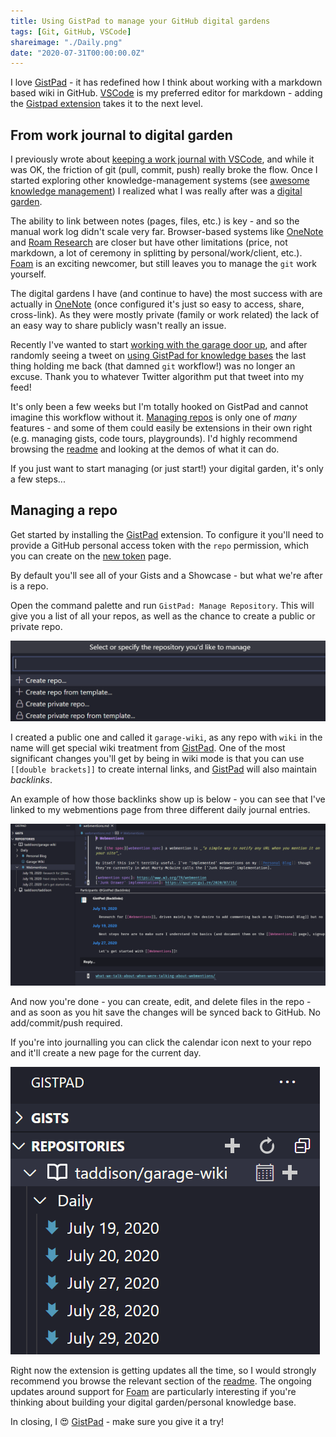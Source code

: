```yaml
---
title: Using GistPad to manage your GitHub digital gardens
tags: [Git, GitHub, VSCode]
shareimage: "./Daily.png"
date: "2020-07-31T00:00:00.0Z"
---
```


I love [GistPad] - it has redefined how I think about working with a markdown based wiki in GitHub. [VSCode] is my preferred editor for markdown - adding the [Gistpad extension][gistpad] takes it to the next level.

## From work journal to digital garden

I previously wrote about [keeping a work journal with VSCode], and while it was OK, the friction of git (pull, commit, push) really broke the flow. Once I started exploring other knowledge-management systems (see [awesome knowledge management]) I realized what I was really after was a [digital garden].

The ability to link between notes (pages, files, etc.) is key - and so the manual work log didn't scale very far. Browser-based systems like [OneNote] and [Roam Research] are closer but have other limitations (price, not markdown, a lot of ceremony in splitting by personal/work/client, etc.). [Foam] is an exciting newcomer, but still leaves you to manage the `git` work yourself.

The digital gardens I have (and continue to have) the most success with are actually in [OneNote] (once configured it's just so easy to access, share, cross-link). As they were mostly private (family or work related) the lack of an easy way to share publicly wasn't really an issue.

Recently I've wanted to start [working with the garage door up], and after randomly seeing a tweet on [using GistPad for knowledge bases] the last thing holding me back (that damned `git` workflow!) was no longer an excuse. Thank you to whatever Twitter algorithm put that tweet into my feed!

It's only been a few weeks but I'm totally hooked on GistPad and cannot imagine this workflow without it. [Managing repos] is only one of _many_ features - and some of them could easily be extensions in their own right (e.g. managing gists, code tours, playgrounds). I'd highly recommend browsing the [readme][gistpad readme] and looking at the demos of what it can do.

If you just want to start managing (or just start!) your digital garden, it's only a few steps...

## Managing a repo

Get started by installing the [GistPad] extension. To configure it you'll need to provide a GitHub personal access token with the `repo` permission, which you can create on the [new token] page.

By default you'll see all of your Gists and a Showcase - but what we're after is a repo.

Open the command palette and run `GistPad: Manage Repository`. This will give you a list of all your repos, as well as the chance to create a public or private repo.

![Create a repo](./CreateRepo.png)

I created a public one and called it `garage-wiki`, as any repo with `wiki` in the name will get special wiki treatment from [GistPad]. One of the most significant changes you'll get by being in wiki mode is that you can use `[[double brackets]]` to create internal links, and [GistPad] will also maintain _backlinks_.

An example of how those backlinks show up is below - you can see that I've linked to my webmentions page from three different daily journal entries.

![Example of backlinks](./Backlinks.png)

And now you're done - you can create, edit, and delete files in the repo - and as soon as you hit save the changes will be synced back to GitHub. No add/commit/push required.

If you're into journalling you can click the calendar icon next to your repo and it'll create a new page for the current day.

![Daily journal button](./Daily.png)

Right now the extension is getting updates all the time, so I would strongly recommend you browse the relevant section of the [readme][gistpad readme]. The ongoing updates around support for [Foam] are particularly interesting if you're thinking about building your digital garden/personal knowledge base.

In closing, I 😍 [GistPad] - make sure you give it a try!

[gistpad]: https://marketplace.visualstudio.com/items?itemName=vsls-contrib.gistfs
[gistpad readme]: https://github.com/vsls-contrib/gistpad#readme
[vscode]: https://code.visualstudio.com/
[keeping a work journal with vscode]: /blog/2018/02/keeping-a-work-journal-with-vs-code/
[awesome knowledge management]: https://github.com/brettkromkamp/awesome-knowledge-management
[digital garden]: https://maggieappleton.com/garden-history
[onenote]: https://www.onenote.com/
[roam research]: https://roamresearch.com/
[foam]: https://github.com/foambubble/foam
[managing repos]: https://github.com/vsls-contrib/gistpad#repositories
[working with the garage door up]: https://notes.andymatuschak.org/z21cgR9K3UcQ5a7yPsj2RUim3oM2TzdBByZu
[using gistpad for knowledge bases]: https://twitter.com/LostInTangent/status/1282047676377231360
[garage wiki]: https://github.com/taddison/garage-wiki
[new token]: https://github.com/settings/tokens/new
